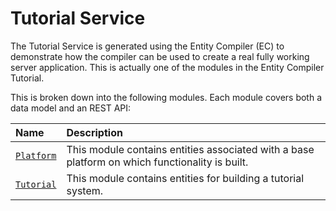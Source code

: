 # Tutorial Service

The Tutorial Service is generated using the Entity Compiler (EC) to demonstrate how the compiler can be used to create a real fully working server application. This is actually one of the modules in the Entity Compiler Tutorial.

This is broken down into the following modules. Each module covers both a data model and an REST API:

|Name|Description|
|:---|:---|
|[`Platform`](Platform/README.md)|This module contains entities associated with a base platform on which functionality is built.|
|[`Tutorial`](Tutorial/README.md)|This module contains entities for building a tutorial system.|
